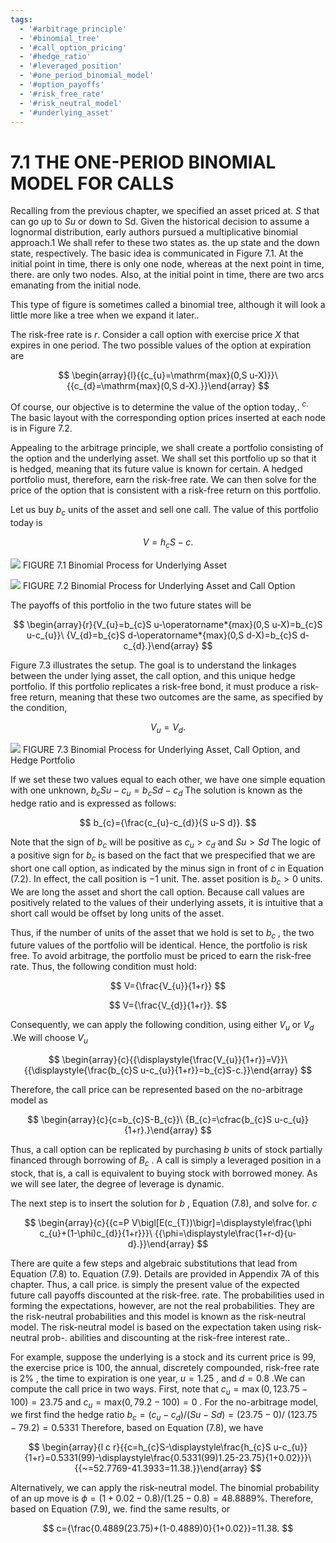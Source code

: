 ```yaml
---
tags:
  - '#arbitrage_principle'
  - '#binomial_tree'
  - '#call_option_pricing'
  - '#hedge_ratio'
  - '#leveraged_position'
  - '#one_period_binomial_model'
  - '#option_payoffs'
  - '#risk_free_rate'
  - '#risk_neutral_model'
  - '#underlying_asset'
---
```

# 7.1 THE ONE-PERIOD BINOMIAL MODEL FOR CALLS

Recalling from the previous chapter, we specified an asset priced at. $S$ that can go up to $S u$ or down to Sd. Given the historical decision to assume a lognormal distribution, early authors pursued a multiplicative binomial approach.1 We shall refer to these two states as. the up state and the down state, respectively. The basic idea is communicated in Figure 7.1. At the initial point in time, there is only one node, whereas at the next point in time, there. are only two nodes. Also, at the initial point in time, there are two arcs emanating from the initial node.

This type of figure is sometimes called a binomial tree, although it will look a little more like a tree when we expand it later..

The risk-free rate is $r.$ Consider a call option with exercise price $X$ that expires in one period. The two possible values of the option at expiration are

$$
\begin{array}{l}{{c_{u}=\mathrm{max}(0,S u-X)}}\ {{c_{d}=\mathrm{max}(0,S d-X).}}\end{array}
$$

Of course, our objective is to determine the value of the option today,. $^{c.}$ The basic layout with the corresponding option prices inserted at each node is in Figure 7.2.

Appealing to the arbitrage principle, we shall create a portfolio consisting of the option and the underlying asset. We shall set this portfolio up so that it is hedged, meaning that its future value is known for certain. A hedged portfolio must, therefore, earn the risk-free rate. We can then solve for the price of the option that is consistent with a risk-free return on this portfolio.

Let us buy $b_{c}$ units of the asset and sell one call. The value of this portfolio today is

$$
V=h_{c}S-c.
$$

![](images/5234a4ee7a189c8be56f729cf614589ccb08fd51b8e3da2245437894ecac9e2a.jpg)
FIGURE 7.1 Binomial Process for Underlying Asset

![](images/e9f7333a512a646f3c08abd074c88ae68263f7b2b73308be68702a4e1e2b53af.jpg)
FIGURE 7.2 Binomial Process for Underlying Asset and Call Option

The payoffs of this portfolio in the two future states will be

$$
\begin{array}{r}{V_{u}=b_{c}S u-\operatorname*{max}(0,S u-X)=b_{c}S u-c_{u}}\ {V_{d}=b_{c}S d-\operatorname*{max}(0,S d-X)=b_{c}S d-c_{d}.}\end{array}
$$

Figure 7.3 illustrates the setup. The goal is to understand the linkages between the under lying asset, the call option, and this unique hedge portfolio.
If this portfolio replicates a risk-free bond, it must produce a risk-free return, meaning that these two outcomes are the same, as specified by the condition,

$$
V_{u}=V_{d}.
$$

![](images/2223071c10c90effe8c5e334e5677dfd52772ead7c0aa811fe143703af7c37bc.jpg)
FIGURE 7.3 Binomial Process for Underlying Asset, Call Option, and Hedge Portfolio

If we set these two values equal to each other, we have one simple equation with one unknown, $b_{c}S u-c_{u}=b_{c}S d-c_{d}$ The solution is known as the hedge ratio and is expressed as follows:

$$
b_{c}={\frac{c_{u}-c_{d}}{S u-S d}}.
$$

Note that the sign of $b_{c}$ will be positive as $c_{u}>c_{d}$ and $S u>S d$ The logic of a positive sign for $b_{c}$ is based on the fact that we prespecified that we are short one call option, as indicated by the minus sign in front of $c$ in Equation (7.2). In effect, the call position is $-1$ unit. The. asset position is $b_{c}>0$ units. We are long the asset and short the call option. Because call values are positively related to the values of their underlying assets, it is intuitive that a short call would be offset by long units of the asset.

Thus, if the number of units of the asset that we hold is set to $b_{c}$ , the two future values of the portfolio will be identical. Hence, the portfolio is risk free. To avoid arbitrage, the portfolio must be priced to earn the risk-free rate. Thus, the following condition must hold:

$$
V={\frac{V_{u}}{1+r}}
$$

$$
V={\frac{V_{d}}{1+r}}.
$$

Consequently, we can apply the following condition, using either $V_{u}$ or $V_{d}$ .We will choose $V_{u}$

$$
\begin{array}{c}{{\displaystyle{\frac{V_{u}}{1+r}}=V}}\ {{\displaystyle{\frac{b_{c}S u-c_{u}}{1+r}}=b_{c}S-c.}}\end{array}
$$

Therefore, the call price can be represented based on the no-arbitrage model as

$$
\begin{array}{c}{c=b_{c}S-B_{c}}\ {B_{c}=\cfrac{b_{c}S u-c_{u}}{1+r}.}\end{array}
$$

Thus, a call option can be replicated by purchasing $b$ units of stock partially financed through borrowing of $B_{c}$ . A call is simply a leveraged position in a stock, that is, a call is equivalent to buying stock with borrowed money. As we will see later, the degree of leverage is dynamic.

The next step is to insert the solution for $b$ , Equation (7.8), and solve for. $c$

$$
\begin{array}{c}{{c=P V\bigl[E(c_{T})\bigr]=\displaystyle\frac{\phi c_{u}+(1-\phi)c_{d}}{1+r}}}\ {{\phi=\displaystyle\frac{1+r-d}{u-d}.}}\end{array}
$$

There are quite a few steps and algebraic substitutions that lead from Equation (7.8) to. Equation (7.9). Details are provided in Appendix 7A of this chapter. Thus, a call price. is simply the present value of the expected future call payoffs discounted at the risk-free. rate. The probabilities used in forming the expectations, however, are not the real probabilities. They are the risk-neutral probabilities and this model is known as the risk-neutral model. The risk-neutral model is based on the expectation taken using risk-neutral prob-. abilities and discounting at the risk-free interest rate..

For example, suppose the underlying is a stock and its current price is 99, the exercise price is 100, the annual, discretely compounded, risk-free rate is $2\%$ , the time to expiration is one year, $u=1.25$ , and $d=0.8$ .We can compute the call price in two ways. First, note that $c_{u}=\operatorname*{max}(0,123.75-100)=23.75$ and $c_{u}=\mathrm{max}(0,79.2-100)=0$ . For the no-arbitrage model, we first find the hedge ratio $b_{c}=(c_{u}-c_{d})/(S u-S d)=(23.75-0)/$ $(123.75-79.2)=0.5331$ Therefore, based on Equation (7.8), we have

$$
\begin{array}{l c r}{{c=h_{c}S-\displaystyle\frac{h_{c}S u-c_{u}}{1+r}=0.5331(99)-\displaystyle\frac{0.5331(99)1.25-23.75}{1+0.02}}}\ {{~=52.7769-41.3933=11.38.}}\end{array}
$$

Alternatively, we can apply the risk-neutral model. The binomial probability of an up move is $\phi=(1+0.02-0.8)/(1.25-0.8)=48.8889\%.$ Therefore, based on Equation (7.9), we. find the same results, or

$$
c={\frac{0.4889(23.75)+(1-0.4889)0}{1+0.02}}=11.38.
$$
